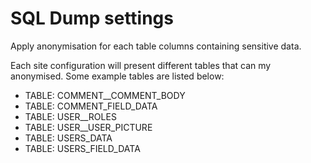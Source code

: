 # SQL Dump settings

Apply anonymisation for each table columns containing sensitive data.

Each site configuration will present different tables that can my anonymised. Some example tables are listed below:

* TABLE: COMMENT\_\_COMMENT\_BODY
* TABLE: COMMENT\_FIELD\_DATA
* TABLE: USER\_\_ROLES
* TABLE: USER\_\_USER\_PICTURE
* TABLE: USERS\_DATA
* TABLE: USERS\_FIELD\_DATA



